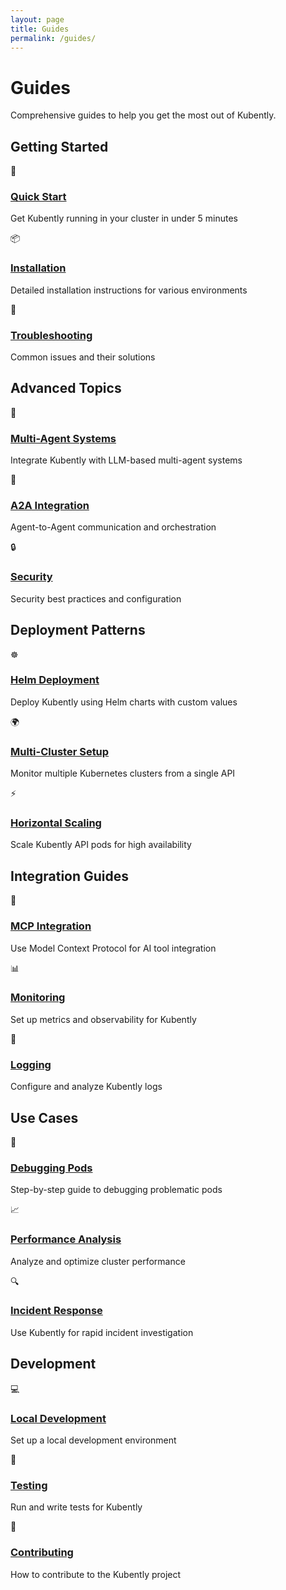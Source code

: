 ```yaml
---
layout: page
title: Guides
permalink: /guides/
---
```


# Guides

Comprehensive guides to help you get the most out of Kubently.

## Getting Started

<div class="features">
  <div class="feature">
    <span class="feature-icon">🚀</span>
    <h3 class="feature-title"><a href="/guides/quick-start/">Quick Start</a></h3>
    <p class="feature-description">Get Kubently running in your cluster in under 5 minutes</p>
  </div>
  
  <div class="feature">
    <span class="feature-icon">📦</span>
    <h3 class="feature-title"><a href="/installation/">Installation</a></h3>
    <p class="feature-description">Detailed installation instructions for various environments</p>
  </div>
  
  <div class="feature">
    <span class="feature-icon">🔧</span>
    <h3 class="feature-title"><a href="/guides/troubleshooting/">Troubleshooting</a></h3>
    <p class="feature-description">Common issues and their solutions</p>
  </div>
</div>

## Advanced Topics

<div class="features">
  <div class="feature">
    <span class="feature-icon">🤖</span>
    <h3 class="feature-title"><a href="/guides/multi-agent/">Multi-Agent Systems</a></h3>
    <p class="feature-description">Integrate Kubently with LLM-based multi-agent systems</p>
  </div>
  
  <div class="feature">
    <span class="feature-icon">🔌</span>
    <h3 class="feature-title"><a href="/guides/a2a-integration/">A2A Integration</a></h3>
    <p class="feature-description">Agent-to-Agent communication and orchestration</p>
  </div>
  
  <div class="feature">
    <span class="feature-icon">🔒</span>
    <h3 class="feature-title"><a href="/guides/security/">Security</a></h3>
    <p class="feature-description">Security best practices and configuration</p>
  </div>
</div>

## Deployment Patterns

<div class="features">
  <div class="feature">
    <span class="feature-icon">☸️</span>
    <h3 class="feature-title"><a href="/guides/helm-deployment/">Helm Deployment</a></h3>
    <p class="feature-description">Deploy Kubently using Helm charts with custom values</p>
  </div>
  
  <div class="feature">
    <span class="feature-icon">🌍</span>
    <h3 class="feature-title"><a href="/guides/multi-cluster/">Multi-Cluster Setup</a></h3>
    <p class="feature-description">Monitor multiple Kubernetes clusters from a single API</p>
  </div>
  
  <div class="feature">
    <span class="feature-icon">⚡</span>
    <h3 class="feature-title"><a href="/guides/scaling/">Horizontal Scaling</a></h3>
    <p class="feature-description">Scale Kubently API pods for high availability</p>
  </div>
</div>

## Integration Guides

<div class="features">
  <div class="feature">
    <span class="feature-icon">🔗</span>
    <h3 class="feature-title"><a href="/guides/mcp-integration/">MCP Integration</a></h3>
    <p class="feature-description">Use Model Context Protocol for AI tool integration</p>
  </div>
  
  <div class="feature">
    <span class="feature-icon">📊</span>
    <h3 class="feature-title"><a href="/guides/monitoring/">Monitoring</a></h3>
    <p class="feature-description">Set up metrics and observability for Kubently</p>
  </div>
  
  <div class="feature">
    <span class="feature-icon">📝</span>
    <h3 class="feature-title"><a href="/guides/logging/">Logging</a></h3>
    <p class="feature-description">Configure and analyze Kubently logs</p>
  </div>
</div>

## Use Cases

<div class="features">
  <div class="feature">
    <span class="feature-icon">🐛</span>
    <h3 class="feature-title"><a href="/guides/debugging-pods/">Debugging Pods</a></h3>
    <p class="feature-description">Step-by-step guide to debugging problematic pods</p>
  </div>
  
  <div class="feature">
    <span class="feature-icon">📈</span>
    <h3 class="feature-title"><a href="/guides/performance/">Performance Analysis</a></h3>
    <p class="feature-description">Analyze and optimize cluster performance</p>
  </div>
  
  <div class="feature">
    <span class="feature-icon">🔍</span>
    <h3 class="feature-title"><a href="/guides/incident-response/">Incident Response</a></h3>
    <p class="feature-description">Use Kubently for rapid incident investigation</p>
  </div>
</div>

## Development

<div class="features">
  <div class="feature">
    <span class="feature-icon">💻</span>
    <h3 class="feature-title"><a href="/guides/development/">Local Development</a></h3>
    <p class="feature-description">Set up a local development environment</p>
  </div>
  
  <div class="feature">
    <span class="feature-icon">🧪</span>
    <h3 class="feature-title"><a href="/guides/testing/">Testing</a></h3>
    <p class="feature-description">Run and write tests for Kubently</p>
  </div>
  
  <div class="feature">
    <span class="feature-icon">🤝</span>
    <h3 class="feature-title"><a href="/contributing/">Contributing</a></h3>
    <p class="feature-description">How to contribute to the Kubently project</p>
  </div>
</div>